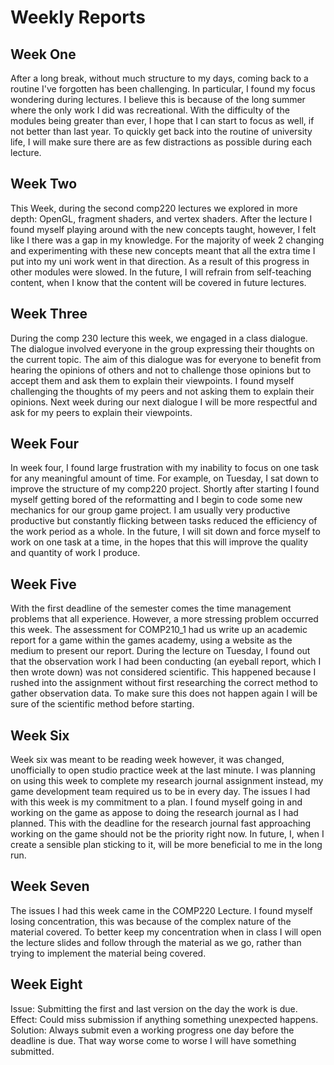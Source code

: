 # Weekly Reports

## Week One

After a long break, without much structure to my days, coming back to a routine I've forgotten has been challenging. In particular, I found my focus wondering during lectures. I believe this is because of the long summer where the only work I did was recreational. With the difficulty of the modules being greater than ever, I hope that I can start to focus as well, if not better than last year. To quickly get back into the routine of university life, I will make sure there are as few distractions as possible during each lecture.

## Week Two

This Week, during the second comp220 lectures we explored in more depth: OpenGL, fragment shaders, and vertex shaders. After the lecture I found myself playing around with the new concepts taught, however, I felt like I there was a gap in my knowledge. For the majority of week 2 changing and experimenting with these new concepts meant that all the extra time I put into my uni work went in that direction. As a result of this progress in other modules were slowed. In the future, I will refrain from self-teaching content, when I know that the content will be covered in future lectures. 

## Week Three

During the comp 230 lecture this week, we engaged in a class dialogue. The dialogue involved everyone in the group expressing their thoughts on the current topic. The aim of this dialogue was for everyone to benefit from hearing the opinions of others and not to challenge those opinions but to accept them and ask them to explain their viewpoints. I found myself challenging the thoughts of my peers and not asking them to explain their opinions. Next week during our next dialogue I will be more respectful and ask for my peers to explain their viewpoints.

## Week Four
In week four, I found large frustration with my inability to focus on one task for any meaningful amount of time. For example, on Tuesday, I sat down to improve the structure of my comp220 project. Shortly after starting I found myself getting bored of the reformatting and I begin to code some new mechanics for our group game project. I am usually very productive  productive but constantly flicking between tasks reduced the efficiency of the work period as a whole. In the future, I will sit down and force myself to work on one task at a time, in the hopes that this will improve the quality and quantity of work I produce. 

## Week Five
With the first deadline of the semester comes the time management problems that all experience. However, a more stressing problem occurred this week. The assessment for COMP210_1 had us write up an academic report for a game within the games academy, using a website as the medium to present our report. During the lecture on Tuesday, I found out that the observation work I had been conducting (an eyeball report, which I then wrote down) was not considered scientific. This happened because I rushed into the assignment without first researching the correct method to gather observation data. To make sure this does not happen again I will be sure of the scientific method before starting.  

## Week Six
Week six was meant to be reading week however, it was changed, unofficially to open studio practice week at the last minute. I was planning on using this week to complete my research journal assignment instead, my game development team required us to be in every day. The issues I had with this week is my commitment to a plan. I found myself going in and working on the game as appose to doing the research journal as I had planned. This with the deadline for the research journal fast approaching working on the game should not be the priority right now. In future, I, when I create a sensible plan sticking to it, will be more beneficial to me in the long run.

## Week Seven
The issues I had this week came in the COMP220 Lecture. I found myself losing concentration, this was because of the complex nature of the material covered. To better keep my concentration when in class I will open the lecture slides and follow through the material as we go, rather than trying to implement the material being covered. 

## Week Eight
Issue: Submitting the first and last version on the day the work is due.
Effect: Could miss submission if anything something unexpected happens. 
Solution: Always submit even a working progress one day before the deadline is due. That way worse come to worse I will have something submitted.
